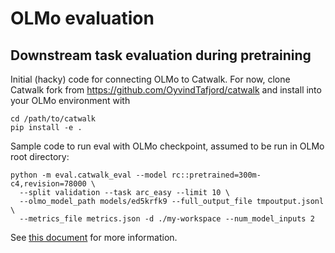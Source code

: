 # OLMo evaluation

## Downstream task evaluation during pretraining

Initial (hacky) code for connecting OLMo to Catwalk. For now, clone Catwalk fork from 
https://github.com/OyvindTafjord/catwalk and install into your OLMo environment with
```commandline
cd /path/to/catwalk
pip install -e .
```

Sample code to run eval with OLMo checkpoint, assumed to be run in OLMo root directory:
```commandline
python -m eval.catwalk_eval --model rc::pretrained=300m-c4,revision=78000 \ 
  --split validation --task arc_easy --limit 10 \
  --olmo_model_path models/ed5krfk9 --full_output_file tmpoutput.jsonl \
  --metrics_file metrics.json -d ./my-workspace --num_model_inputs 2
```

See [this document]() for more information.

